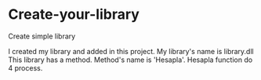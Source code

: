 # Create-your-library

Create simple library 

I created my library and added in this project. My library's name is library.dll
This library has a method. Method's name is 'Hesapla'.
Hesapla function do 4 process.
